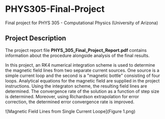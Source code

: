 # PHYS305-Final-Project
Final project for PHYS 305 - Computational Physics (University of Arizona) 

## Project Description
The project report file **PHYS_305_Final_Project_Report.pdf** contains information about the procedure alongside analysis of the final results.

In this project, an RK4 numerical integration scheme is used to determine the magnetic field lines from two separate current sources. One source is a simple current loop and the second is a "magnetic bottle" consisting of four loops. Analytical equations for the magnetic field are supplied in the project instructions. Using the integraton scheme, the resulting field lines are determined. The convergence rate of the solution as a function of step size is determined. Moreover, using Richardson extrapolation for error correction, the determined error convergence rate is improved.

![Magnetic Field Lines from Single Current Loope](Figure 1.png)
